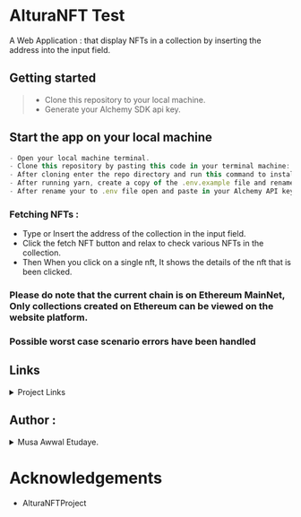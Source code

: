 # AlturaNFT Test

A Web Application : that display NFTs in a collection by inserting the address into the input field.

## Getting started

> - Clone this repository to your local machine.
> - Generate your Alchemy SDK api key.

## Start the app on your local machine

```js
- Open your local machine terminal.
- Clone this repository by pasting this code in your terminal machine: git clone https://github.com/techbone/ALTURA-NFT-TEST.git
- After cloning enter the repo directory and run this command to install dependencies: yarn install or npm install
- After running yarn, create a copy of the .env.example file and rename to .env
- After rename your to .env file open and paste in your Alchemy API key.
```

### Fetching NFTs :

- Type or Insert the address of the collection in the input field.
- Click the fetch NFT button and relax to check various NFTs in the collection.
- Then When you click on a single nft, It shows the details of the nft that is been clicked.

### Please do note that the current chain is on Ethereum MainNet, Only collections created on Ethereum can be viewed on the website platform.

### Possible worst case scenario errors have been handled

## Links

<details>
    <summary>Project Links</summary>
    <ul>
    <li><a href="https://github.com/techbone/ALTURA-NFT-TEST">ALTURA-NFT = GitHUB Repository</a></li>
    <li><a href="https://stunning-wisp-f9781f.netlify.app">Deployed Site Link </a></li>
    <li><a href="mailto:musaawwaletudaye@gmail.com">E-mail address</a></li>
    </ul>
</details>

## Author :

<details>
    <summary> Musa Awwal Etudaye.</summary>
    <ul>
    <li><a href="https://www.github.com/techbone">GitHub</a></li>
    <li><a href="https://www.twitter.com/WeebAhmard">Twitter</a></li>
    <li><a href="mailto:musaawwaletudaye@gmail.com">E-mail</a></li>
    </ul>
</details>

# Acknowledgements

- AlturaNFTProject
